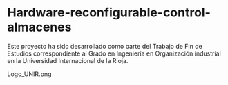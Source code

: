 # Hardware-reconfigurable-control-almacenes

Este proyecto ha sido desarrollado como parte del Trabajo de Fin de Estudios correspondiente al Grado en Ingeniería en Organización industrial en la Universidad Internacional de la Rioja.

Logo_UNIR.png
